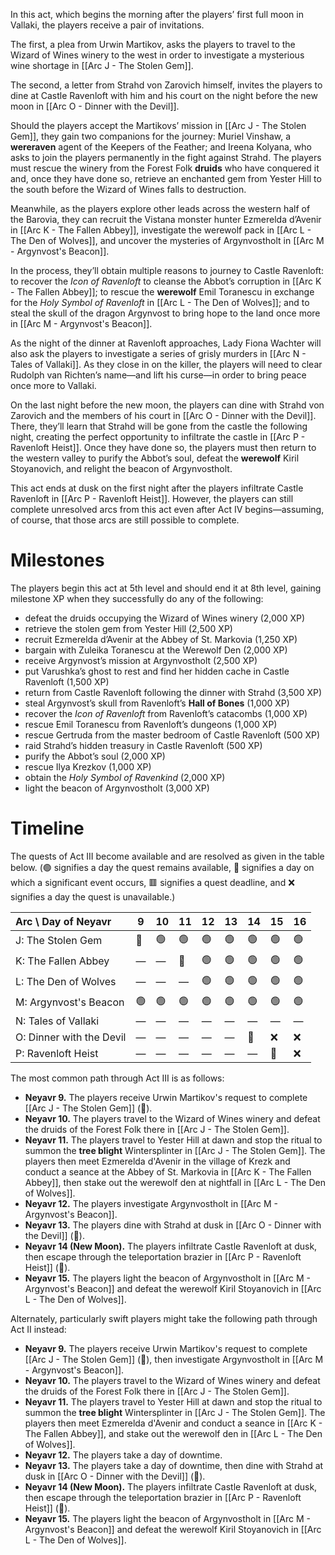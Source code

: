 In this act, which begins the morning after the players’ first full moon in Vallaki, the players receive a pair of invitations.

The first, a plea from Urwin Martikov, asks the players to travel to the Wizard of Wines winery to the west in order to investigate a mysterious wine shortage in [[Arc J - The Stolen Gem]].

The second, a letter from Strahd von Zarovich himself, invites the players to dine at Castle Ravenloft with him and his court on the night before the new moon in [[Arc O - Dinner with the Devil]].

Should the players accept the Martikovs’ mission in [[Arc J - The Stolen Gem]], they gain two companions for the journey: Muriel Vinshaw, a **wereraven** agent of the Keepers of the Feather; and Ireena Kolyana, who asks to join the players permanently in the fight against Strahd. The players must rescue the winery from the Forest Folk **druids** who have conquered it and, once they have done so, retrieve an enchanted gem from Yester Hill to the south before the Wizard of Wines falls to destruction.

Meanwhile, as the players explore other leads across the western half of the Barovia, they can recruit the Vistana monster hunter Ezmerelda d’Avenir in [[Arc K - The Fallen Abbey]], investigate the werewolf pack in [[Arc L - The Den of Wolves]], and uncover the mysteries of Argynvostholt in [[Arc M - Argynvost's Beacon]].

In the process, they’ll obtain multiple reasons to journey to Castle Ravenloft: to recover the *Icon of Ravenloft* to cleanse the Abbot’s corruption in [[Arc K - The Fallen Abbey]]; to rescue the **werewolf** Emil Toranescu in exchange for the *Holy Symbol of Ravenloft* in [[Arc L - The Den of Wolves]]; and to steal the skull of the dragon Argynvost to bring hope to the land once more in [[Arc M - Argynvost's Beacon]].

As the night of the dinner at Ravenloft approaches, Lady Fiona Wachter will also ask the players to investigate a series of grisly murders in [[Arc N - Tales of Vallaki]]. As they close in on the killer, the players will need to clear Rudolph van Richten’s name—and lift his curse—in order to bring peace once more to Vallaki.

On the last night before the new moon, the players can dine with Strahd von Zarovich and the members of his court in [[Arc O - Dinner with the Devil]]. There, they’ll learn that Strahd will be gone from the castle the following night, creating the perfect opportunity to infiltrate the castle in [[Arc P - Ravenloft Heist]]. Once they have done so, the players must then return to the western valley to purify the Abbot’s soul, defeat the **werewolf** Kiril Stoyanovich, and relight the beacon of Argynvostholt.

This act ends at dusk on the first night after the players infiltrate Castle Ravenloft in [[Arc P - Ravenloft Heist]]. However, the players can still complete unresolved arcs from this act even after Act IV begins—assuming, of course, that those arcs are still possible to complete.
# Milestones
The players begin this act at 5th level and should end it at 8th level, gaining milestone XP when they successfully do any of the following:

* defeat the druids occupying the Wizard of Wines winery (2,000 XP)
* retrieve the stolen gem from Yester Hill (2,500 XP)
* recruit Ezmerelda d’Avenir at the Abbey of St. Markovia (1,250 XP)
* bargain with Zuleika Toranescu at the Werewolf Den (2,000 XP)
* receive Argynvost’s mission at Argynvostholt (2,500 XP)
* put Varushka’s ghost to rest and find her hidden cache in Castle Ravenloft (1,500 XP)
* return from Castle Ravenloft following the dinner with Strahd (3,500 XP)
* steal Argynvost’s skull from Ravenloft’s **Hall of Bones** (1,000 XP)
* recover the *Icon of Ravenloft* from Ravenloft’s catacombs (1,000 XP)
* rescue Emil Toranescu from Ravenloft’s dungeons (1,000 XP)
* rescue Gertruda from the master bedroom of Castle Ravenloft (500 XP)
* raid Strahd’s hidden treasury in Castle Ravenloft (500 XP)
* purify the Abbot’s soul (2,000 XP)
* rescue Ilya Krezkov (1,000 XP)
* obtain the *Holy Symbol of Ravenkind* (2,000 XP)
* light the beacon of Argynvostholt (3,000 XP)
# Timeline
The quests of Act III become available and are resolved as given in the table below. (🟢 signifies a day the quest remains available, 🔶 signifies a day on which a significant event occurs, 🟥 signifies a quest deadline, and ❌ signifies a day the quest is unavailable.)

| Arc \ Day of Neyavr      | 9   | 10  | 11  | 12  | 13  | 14  | 15  | 16  |
| :----------------------- | --- | --- | --- | --- | --- | --- | --- | --- |
| J: The Stolen Gem        | 🔶  | 🟢  | 🟢  | 🟢  | 🟢  | 🟢  | 🟢  | 🟢  |
| K: The Fallen Abbey      | —   | —   | 🔶  | 🟢  | 🟢  | 🟢  | 🟢  | 🟢  |
| L: The Den of Wolves     | —   | —   | —   | 🟢  | 🟢  | 🟢  | 🟢  | 🟢  |
| M: Argynvost's Beacon    | 🟢  | 🟢  | 🟢  | 🟢  | 🟢  | 🟢  | 🟢  | 🟢  |
| N: Tales of Vallaki      | —   | —   | —   | —   | —   | —   | —   | —   |
| O: Dinner with the Devil | —   | —   | —   | —   | —   | 🔶  | ❌   | ❌   |
| P: Ravenloft Heist       | —   | —   | —   | —   | —   | —   | 🔶  | ❌   |

The most common path through Act III is as follows:

* **Neyavr 9.** The players receive Urwin Martikov's request to complete [[Arc J - The Stolen Gem]] (🔶).
* **Neyavr 10.** The players travel to the Wizard of Wines winery and defeat the druids of the Forest Folk there in [[Arc J - The Stolen Gem]].
* **Neyavr 11.** The players travel to Yester Hill at dawn and stop the ritual to summon the **tree blight** Wintersplinter in [[Arc J - The Stolen Gem]]. The players then meet Ezmerelda d'Avenir in the village of Krezk and conduct a seance at the Abbey of St. Markovia in [[Arc K - The Fallen Abbey]], then stake out the werewolf den at nightfall in [[Arc L - The Den of Wolves]].
* **Neyavr 12.** The players investigate Argynvostholt in [[Arc M - Argynvost's Beacon]].
* **Neyavr 13.** The players dine with Strahd at dusk in [[Arc O - Dinner with the Devil]] (🔶).
* **Neyavr 14 (New Moon).** The players infiltrate Castle Ravenloft at dusk, then escape through the teleportation brazier in [[Arc P - Ravenloft Heist]] (🔶).
* **Neyavr 15.** The players light the beacon of Argynvostholt in [[Arc M - Argynvost's Beacon]] and defeat the werewolf Kiril Stoyanovich in [[Arc L - The Den of Wolves]].

Alternately, particularly swift players might take the following path through Act II instead:

* **Neyavr 9.** The players receive Urwin Martikov's request to complete [[Arc J - The Stolen Gem]] (🔶), then investigate Argynvostholt in [[Arc M - Argynvost's Beacon]].
* **Neyavr 10.** The players travel to the Wizard of Wines winery and defeat the druids of the Forest Folk there in [[Arc J - The Stolen Gem]].
* **Neyavr 11.** The players travel to Yester Hill at dawn and stop the ritual to summon the **tree blight** Wintersplinter in [[Arc J - The Stolen Gem]]. The players then meet Ezmerelda d'Avenir and conduct a seance in [[Arc K - The Fallen Abbey]], and stake out the werewolf den in [[Arc L - The Den of Wolves]].
* **Neyavr 12.** The players take a day of downtime.
* **Neyavr 13.** The players take a day of downtime, then dine with Strahd at dusk in [[Arc O - Dinner with the Devil]] (🔶).
* **Neyavr 14 (New Moon).** The players infiltrate Castle Ravenloft at dusk, then escape through the teleportation brazier in [[Arc P - Ravenloft Heist]] (🔶).
* **Neyavr 15.** The players light the beacon of Argynvostholt in [[Arc M - Argynvost's Beacon]] and defeat the werewolf Kiril Stoyanovich in [[Arc L - The Den of Wolves]].
